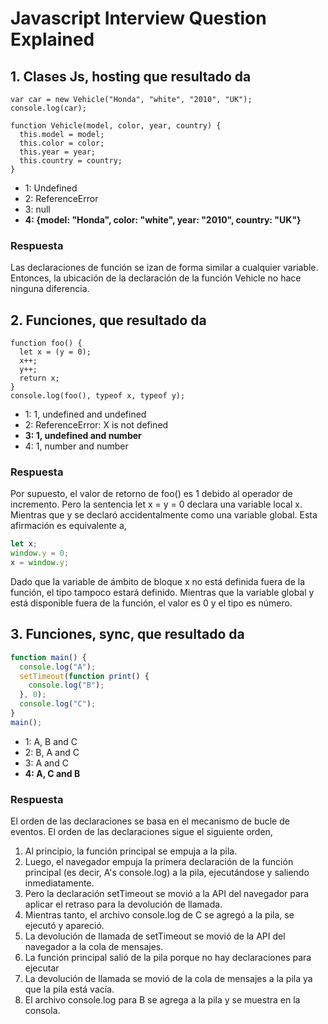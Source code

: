 
# Javascript Interview Question Explained

## 1. Clases Js, hosting que resultado da

```tsx
var car = new Vehicle("Honda", "white", "2010", "UK");
console.log(car);

function Vehicle(model, color, year, country) {
  this.model = model;
  this.color = color;
  this.year = year;
  this.country = country;
}
```

- 1: Undefined
- 2: ReferenceError
- 3: null
- **4: {model: "Honda", color: "white", year: "2010", country: "UK"}**

### Respuesta

Las declaraciones de función se izan de forma similar a cualquier variable. Entonces, la ubicación de la declaración de la función Vehicle no hace ninguna diferencia. 

## 2. Funciones, que resultado da

```tsx
function foo() {
  let x = (y = 0);
  x++;
  y++;
  return x;
}
console.log(foo(), typeof x, typeof y);
```

- 1: 1, undefined and undefined
- 2: ReferenceError: X is not defined
- **3: 1, undefined and number**
- 4: 1, number and number

### Respuesta

Por supuesto, el valor de retorno de foo() es 1 debido al operador de incremento. Pero la sentencia let x = y = 0 declara una variable local x. Mientras que y se declaró accidentalmente como una variable global. Esta afirmación es equivalente a,

```jsx
let x;
window.y = 0;
x = window.y;
```

Dado que la variable de ámbito de bloque x no está definida fuera de la función, el tipo tampoco estará definido. Mientras que la variable global y está disponible fuera de la función, el valor es 0 y el tipo es número.

## 3. Funciones, sync, que resultado da

```jsx
function main() {
  console.log("A");
  setTimeout(function print() {
    console.log("B");
  }, 0);
  console.log("C");
}
main();
```

- 1: A, B and C
- 2: B, A and C
- 3: A and C
- **4: A, C and B**

### Respuesta

El orden de las declaraciones se basa en el mecanismo de bucle de eventos. El orden de las declaraciones sigue el siguiente orden,

1. Al principio, la función principal se empuja a la pila.
2. Luego, el navegador empuja la primera declaración de la función principal (es decir, A's console.log) a la pila, ejecutándose y saliendo inmediatamente.
3. Pero la declaración setTimeout se movió a la API del navegador para aplicar el retraso para la devolución de llamada.
4. Mientras tanto, el archivo console.log de C se agregó a la pila, se ejecutó y apareció.
5. La devolución de llamada de setTimeout se movió de la API del navegador a la cola de mensajes.
6. La función principal salió de la pila porque no hay declaraciones para ejecutar
7. La devolución de llamada se movió de la cola de mensajes a la pila ya que la pila está vacía.
8. El archivo console.log para B se agrega a la pila y se muestra en la consola.
